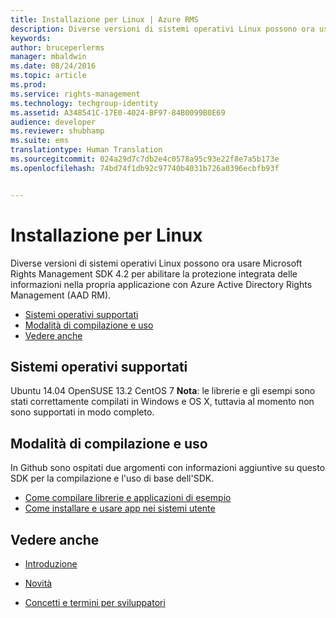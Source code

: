 ```yaml
---
title: Installazione per Linux | Azure RMS
description: Diverse versioni di sistemi operativi Linux possono ora usare Microsoft Rights Management SDK 4.2.
keywords: 
author: bruceperlerms
manager: mbaldwin
ms.date: 08/24/2016
ms.topic: article
ms.prod: 
ms.service: rights-management
ms.technology: techgroup-identity
ms.assetid: A348541C-17E0-4024-BF97-84B0099B0E69
audience: developer
ms.reviewer: shubhamp
ms.suite: ems
translationtype: Human Translation
ms.sourcegitcommit: 024a29d7c7db2e4c0578a95c93e22f8e7a5b173e
ms.openlocfilehash: 74bd74f1db92c97740b4031b726a0396ecbfb93f


---
```


# Installazione per Linux


Diverse versioni di sistemi operativi Linux possono ora usare Microsoft Rights Management SDK 4.2 per abilitare la protezione integrata delle informazioni nella propria applicazione con Azure Active Directory Rights Management (AAD RM).

-   [Sistemi operativi supportati](#supported-operating-systems)
-   [Modalità di compilazione e uso](#how-to-build-and-use)
-   [Vedere anche](#see-also)

## Sistemi operativi supportati


Ubuntu 14.04 OpenSUSE 13.2 CentOS 7 **Nota**: le librerie e gli esempi sono stati correttamente compilati in Windows e OS X, tuttavia al momento non sono supportati in modo completo.

 

## Modalità di compilazione e uso

In Github sono ospitati due argomenti con informazioni aggiuntive su questo SDK per la compilazione e l'uso di base dell'SDK.

-   [Come compilare librerie e applicazioni di esempio](https://github.com/AzureAD/rms-sdk-for-cpp/blob/master/docs/how_to_build_it.md)
-   [Come installare e usare app nei sistemi utente](https://github.com/AzureAD/rms-sdk-for-cpp/blob/master/docs/how_to_use_it.md)

## Vedere anche

* [Introduzione](get-started.md)

* [Novità](release-notes.md)

* [Concetti e termini per sviluppatori](core-concepts.md)

 

 






<!--HONumber=Aug16_HO4-->


